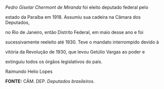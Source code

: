 

*Pedro Giselar Chermont de Miranda* foi eleito deputado federal pelo

estado da Paraíba em 1918. Assumiu sua cadeira na Câmara dos Deputados,

no Rio de Janeiro, então Distrito Federal, em maio desse ano e foi

sucessivamente reeleito até 1930. Teve o mandato interrompido devido à

vitória da Revolução de 1930, que levou Getúlio Vargas ao poder e

extinguiu todos os órgãos legislativos do país.



Raimundo Helio Lopes



**FONTE:** CÂM. DEP. *Deputados brasileiros*.

